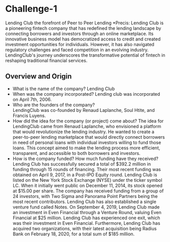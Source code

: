 # Challenge-1
Lending Club the forefront of Peer to Peer Lending 
*Precis: Lending Club is a pioneering fintech company that has redefined the lending landscape by connecting borrowers and investors through an online marketplace. Its innovative business model has democratized access to credit and created investment opportunities for individuals. However, it has also navigated regulatory challenges and faced competition in an evolving industry. LendingClub's journey underscores the transformative potential of fintech in reshaping traditional financial services.
## Overview and Origin
* What is the name of the company?
Lending Club
* When was the company incorporated?
Lending club was incorporated on April 7th, 2006.
* Who are the founders of the company?	
LendingClub was co-founded by Renaud Laplanche, Soul Htite, and Francis Luyens.
* How did the idea for the company (or project) come about?
The idea for LendingClub came from Renaud Laplanche, who envisioned a platform that would revolutionize the lending industry. He wanted to create a peer-to-peer lending marketplace that would directly connect borrowers in need of personal loans with individual investors willing to fund those loans. This concept aimed to make the lending process more efficient, transparent, and accessible to both borrowers and investors.
* How is the company funded? How much funding have they received? 
Lending Club has successfully secured a total of $392.2 million in funding through 15 rounds of financing. Their most recent funding was obtained on April 9, 2017, in a Post-IPO Equity round. Lending Club is listed on the New York Stock Exchange (NYSE) under the ticker symbol LC. When it initially went public on December 11, 2014, its stock opened at $15.00 per share. The company has received funding from a group of 24 investors, with Two Sigma and Panorama Point Partners being the most recent contributors. Lending Club has also established a single venture fund called Notes. On September 4, 2019, Lending Club made an investment in Even Financial through a Venture Round, valuing Even Financial at $25 million. Lending Club has experienced one exit, which was their investment in Even Financial. Furthermore, Lending Club has acquired two organizations, with their latest acquisition being Radius Bank on February 18, 2020, for a total sum of $185 million. 
